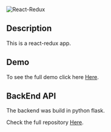 ![React-Redux](https://miro.medium.com/proxy/1*VeM-5lsAtrrJ4jXH96h5kg.png)

## Description
This is a react-redux app.


## Demo
To see the full demo click here [Here](http://128.199.43.48/adminapp/).

## BackEnd API
The backend was build in python flask.

Check the full repository [Here](https://github.com/ottobonilla95/python-admin-web-api).

   
